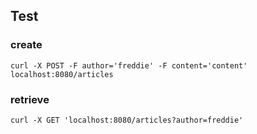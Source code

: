 ## Test
### create
`curl -X POST -F author='freddie' -F content='content' localhost:8080/articles`

### retrieve
`curl -X GET 'localhost:8080/articles?author=freddie'`